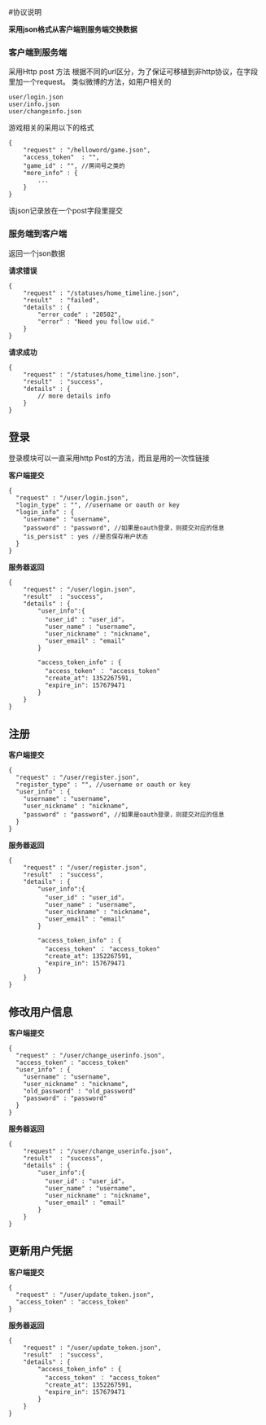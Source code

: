 #协议说明

  **采用json格式从客户端到服务端交换数据**

### 客户端到服务端

  采用Http post 方法
  根据不同的url区分，为了保证可移植到非http协议，在字段里加一个request。
  类似微博的方法，如用户相关的

    user/login.json
    user/info.json
    user/changeinfo.json

  游戏相关的采用以下的格式

    {
        "request" : "/helloword/game.json",
        "access_token"  : "",
        "game_id" : "", //房间号之类的
        "more_info" : {
            ...
        } 
    }

  该json记录放在一个post字段里提交

### 服务端到客户端

  返回一个json数据

  **请求错误**

    {
        "request" : "/statuses/home_timeline.json",
        "result"  : "failed",
        "details" : {
            "error_code" : "20502",
            "error" : "Need you follow uid."
        } 
    }

  **请求成功**

    {
        "request" : "/statuses/home_timeline.json",
        "result"  : "success",
        "details" : {
            // more details info 
        } 
    }

## 登录
  
  登录模块可以一直采用http Post的方法，而且是用的一次性链接

  **客户端提交**

    {
      "request" : "/user/login.json",
      "login_type" : "", //username or oauth or key
      "login_info" : {
        "username" : "username",
        "password" : "password", //如果是oauth登录，则提交对应的信息
        "is_persist" : yes //是否保存用户状态
      }
    }

  **服务器返回**

    {
        "request" : "/user/login.json",
        "result"  : "success",
        "details" : {
            "user_info":{
              "user_id" : "user_id"，
              "user_name" : "username",
              "user_nickname" : "nickname",
              "user_email" : "email"
            }
            
            "access_token_info" : {
              "access_token" ： "access_token"
              "create_at": 1352267591,
              "expire_in": 157679471
            }
        } 
    }

## 注册
  
  **客户端提交**

    {
      "request" : "/user/register.json",
      "register_type" : "", //username or oauth or key
      "user_info" : {
        "username" : "username",
        "user_nickname" : "nickname",
        "password" : "password", //如果是oauth登录，则提交对应的信息
      }
    }

  **服务器返回**

    {
        "request" : "/user/register.json",
        "result"  : "success",
        "details" : {
            "user_info":{
              "user_id" : "user_id"，
              "user_name" : "username",
              "user_nickname" : "nickname",
              "user_email" : "email"
            }
            
            "access_token_info" : {
              "access_token" ： "access_token"
              "create_at": 1352267591,
              "expire_in": 157679471
            }
        } 
    }

## 修改用户信息
  
  **客户端提交**

    {
      "request" : "/user/change_userinfo.json",
      "access_token" : "access_token"
      "user_info" : {
        "username" : "username",
        "user_nickname" : "nickname",
        "old_password" : "old_password"
        "password" : "password"
      }
    }

  **服务器返回**

    {
        "request" : "/user/change_userinfo.json",
        "result"  : "success",
        "details" : {
            "user_info":{
              "user_id" : "user_id"，
              "user_name" : "username",
              "user_nickname" : "nickname",
              "user_email" : "email"
            }
        } 
    }

## 更新用户凭据

  **客户端提交**

    {
      "request" : "/user/update_token.json",
      "access_token" : "access_token"
    }

  **服务器返回**

    {
        "request" : "/user/update_token.json",
        "result"  : "success",
        "details" : {
            "access_token_info" : {
              "access_token" ： "access_token"
              "create_at": 1352267591,
              "expire_in": 157679471
            }
        } 
    }